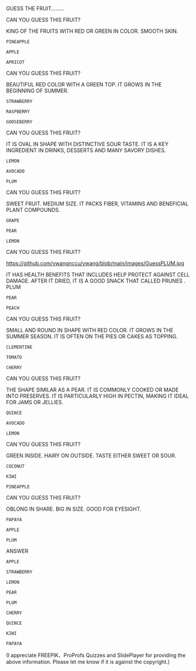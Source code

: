 GUESS THE FRUIT.........


CAN YOU GUESS THIS FRUIT?

KING OF THE FRUITS WITH RED OR GREEN IN COLOR. SMOOTH SKIN.

    PINEAPPLE

    APPLE

    APRICOT

 

CAN YOU GUESS THIS FRUIT?

BEAUTIFUL RED COLOR WITH A GREEN TOP. IT GROWS IN THE BEGINNING OF SUMMER.

    STRAWBERRY

    RASPBERRY

    GOOSEBERRY

 

CAN YOU GUESS THIS FRUIT?

IT IS OVAL IN SHAPE WITH DISTINCTIVE SOUR TASTE. IT IS A KEY INGREDIENT IN DRINKS, DESSERTS AND MANY SAVORY DISHES.

    LEMON

    AVOCADO

    PLUM

 

CAN YOU GUESS THIS FRUIT?

SWEET FRUIT. MEDIUM SIZE. IT PACKS FIBER, VITAMINS AND BENEFICIAL PLANT COMPOUNDS.

    GRAPE

    PEAR

    LEMON

 

CAN YOU GUESS THIS FRUIT?

https://github.com/ywangnccu/ywang/blob/main/images/GuessPLUM.jpg

IT HAS HEALTH BENEFITS THAT INCLUDES HELP PROTECT AGAINST CELL DAMAGE. AFTER IT DRIED, IT IS A GOOD SNACK THAT CALLED PRUNES .
    PLUM

    PEAR

    PEACH

 

CAN YOU GUESS THIS FRUIT?

SMALL AND ROUND IN SHAPE WITH RED COLOR. IT GROWS IN THE SUMMER SEASON. IT IS OFTEN ON THE PIES OR CAKES AS TOPPING.

    CLEMENTINE

    TOMATO

    CHERRY

 

CAN YOU GUESS THIS FRUIT?

THE SHAPE SIMILAR AS A PEAR. IT IS COMMONLY COOKED OR MADE INTO PRESERVES. IT IS PARTICULARLY HIGH IN PECTIN, MAKING IT IDEAL FOR JAMS OR JELLIES.

    QUINCE

    AVOCADO

    LEMON

 

CAN YOU GUESS THIS FRUIT?

GREEN INSIDE. HAIRY ON OUTSIDE. TASTE EITHER SWEET OR SOUR.

    COCONUT

    KIWI

    PINEAPPLE

 

CAN YOU GUESS THIS FRUIT?

OBLONG IN SHARE. BIG IN SIZE. GOOD FOR EYESIGHT.

    PAPAYA

    APPLE

    PLUM

 


ANSWER

    APPLE

    STRAWBERRY

    LEMON

    PEAR

    PLUM

    CHERRY

    QUINCE

    KIWI

    PAPAYA

 

(I appreciate FREEPIK、ProProfs Quizzes and SlidePlayer for providing the above information. Please let me know if it is against the copyright.)
